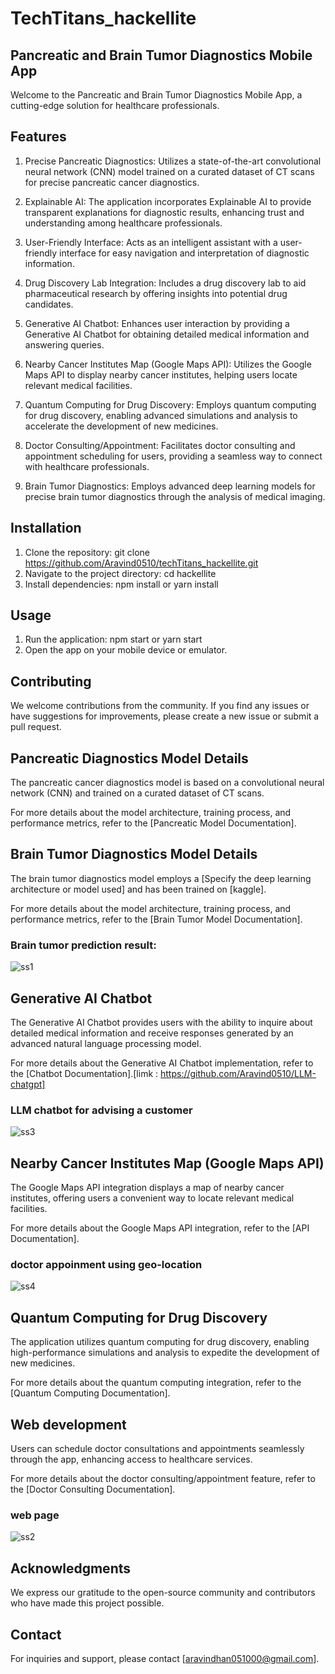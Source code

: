 # TechTitans_hackellite
## Pancreatic and Brain Tumor Diagnostics Mobile App

Welcome to the Pancreatic and Brain Tumor Diagnostics Mobile App, a cutting-edge solution for healthcare professionals.

## Features

1. Precise Pancreatic Diagnostics: Utilizes a state-of-the-art convolutional neural network (CNN) model trained on a curated dataset of CT scans for precise pancreatic cancer diagnostics.

2. Explainable AI: The application incorporates Explainable AI to provide transparent explanations for diagnostic results, enhancing trust and understanding among healthcare professionals.

3. User-Friendly Interface: Acts as an intelligent assistant with a user-friendly interface for easy navigation and interpretation of diagnostic information.

4. Drug Discovery Lab Integration: Includes a drug discovery lab to aid pharmaceutical research by offering insights into potential drug candidates.

5. Generative AI Chatbot: Enhances user interaction by providing a Generative AI Chatbot for obtaining detailed medical information and answering queries.

6. Nearby Cancer Institutes Map (Google Maps API): Utilizes the Google Maps API to display nearby cancer institutes, helping users locate relevant medical facilities.

7. Quantum Computing for Drug Discovery: Employs quantum computing for drug discovery, enabling advanced simulations and analysis to accelerate the development of new medicines.

8. Doctor Consulting/Appointment: Facilitates doctor consulting and appointment scheduling for users, providing a seamless way to connect with healthcare professionals.

9. Brain Tumor Diagnostics: Employs advanced deep learning models for precise brain tumor diagnostics through the analysis of medical imaging.

## Installation

1. Clone the repository: git clone https://github.com/Aravind0510/techTitans_hackellite.git
2. Navigate to the project directory: cd hackellite
3. Install dependencies: npm install or yarn install

## Usage

1. Run the application: npm start or yarn start
2. Open the app on your mobile device or emulator.

## Contributing

We welcome contributions from the community. If you find any issues or have suggestions for improvements, please create a new issue or submit a pull request.

## Pancreatic Diagnostics Model Details

The pancreatic cancer diagnostics model is based on a convolutional neural network (CNN) and trained on a curated dataset of CT scans.

For more details about the model architecture, training process, and performance metrics, refer to the [Pancreatic Model Documentation].

## Brain Tumor Diagnostics Model Details

The brain tumor diagnostics model employs a [Specify the deep learning architecture or model used] and has been trained on [kaggle].

For more details about the model architecture, training process, and performance metrics, refer to the [Brain Tumor Model Documentation].

### Brain tumor prediction result:

![ss1](https://github.com/Aravind0510/techTitans_hackellite/assets/106546654/97f05d14-3ef1-44d5-aba2-948d67aebd2e)

## Generative AI Chatbot

The Generative AI Chatbot provides users with the ability to inquire about detailed medical information and receive responses generated by an advanced natural language processing model.

For more details about the Generative AI Chatbot implementation, refer to the [Chatbot Documentation].[limk : https://github.com/Aravind0510/LLM-chatgpt]

### LLM chatbot for advising a customer

![ss3](https://github.com/Aravind0510/techTitans_hackellite/assets/106546654/cb1afc7d-b6ce-42a5-91f9-0a139635c45e)


## Nearby Cancer Institutes Map (Google Maps API)

The Google Maps API integration displays a map of nearby cancer institutes, offering users a convenient way to locate relevant medical facilities.

For more details about the Google Maps API integration, refer to the [API Documentation].

### doctor appoinment using geo-location

![ss4](https://github.com/Aravind0510/techTitans_hackellite/assets/106546654/168fb59d-6f3c-4ff6-b508-2c2a21e500a1)

## Quantum Computing for Drug Discovery

The application utilizes quantum computing for drug discovery, enabling high-performance simulations and analysis to expedite the development of new medicines.

For more details about the quantum computing integration, refer to the [Quantum Computing Documentation].

## Web development

Users can schedule doctor consultations and appointments seamlessly through the app, enhancing access to healthcare services.

For more details about the doctor consulting/appointment feature, refer to the [Doctor Consulting Documentation].

### web page
![ss2](https://github.com/Aravind0510/techTitans_hackellite/assets/106546654/e9cbb0d3-3820-40af-b52b-bae273f821cd)


## Acknowledgments

We express our gratitude to the open-source community and contributors who have made this project possible.

## Contact

For inquiries and support, please contact [aravindhan051000@gmail.com].
